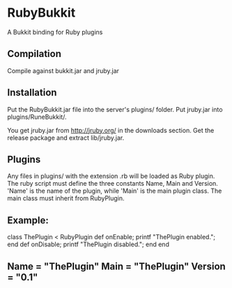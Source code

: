 RubyBukkit
==========

A Bukkit binding for Ruby plugins

Compilation
-----------

Compile against bukkit.jar and jruby.jar

Installation
------------

Put the RubyBukkit.jar file into the server's plugins/ folder.
Put jruby.jar into plugins/RuneBukkit/.

You get jruby.jar from http://jruby.org/ in the downloads section.
Get the release package and extract lib/jruby.jar.

Plugins
-------

Any files in plugins/ with the extension .rb will be loaded as Ruby plugin.
The ruby script must define the three constants Name, Main and Version.
'Name' is the name of the plugin, while 'Main' is the main plugin class.
The main class must inherit from RubyPlugin.

Example:
---------------------
class ThePlugin < RubyPlugin
    def onEnable; printf "ThePlugin enabled."; end
    def onDisable; printf "ThePlugin disabled."; end
end

Name = "ThePlugin"
Main = "ThePlugin"
Version = "0.1"
---------------------
 